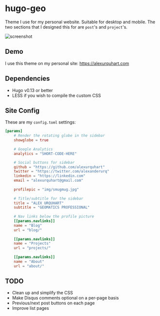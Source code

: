 # hugo-geo
Theme I use for my personal website. Suitable for desktop and mobile. The two sections that I designed this for are `post`'s and `project`'s.

![screenshot](https://raw.githubusercontent.com/alexurquhart/hugo-geo/master/images/screenshot.png)

## Demo
I use this theme on my personal site: https://alexurquhart.com

## Dependencies
- Hugo v0.13 or better
- LESS if you wish to compile the custom CSS

## Site Config
These are my `config.toml` settings:

```toml
[params]
	# Render the rotating globe in the sidebar
	showglobe = true
 	
	# Google Analytics
	analytics = "SHORT-CODE-HERE"

	# Social buttons for sidebar
	github = "https://github.com/alexurquhart"
	twitter = "https://twitter.com/alexanderurq"
	linkedin = "https://linkedin.com"
	email = "alexurquhart@gmail.com"
	
	profilepic = "img/smugmug.jpg"
	
	# Title/subtitle for the sidebar
	title = "ALEX URQUHART"
	subtitle = "GEOMATICS PROFESSIONAL"
	
	# Nav links below the profile picture
	[[params.navlinks]]
	name = "Blog"
	url = "blog/"
	
	[[params.navlinks]]
	name = "Projects"
	url = "projects/"
	
	[[params.navlinks]]
	name = "About"
	url = "about/"
```

## TODO
- Clean up and simplify the CSS
- Make Disqus comments optional on a per-page basis
- Previous/next post buttons on each page
- Improve list pages
